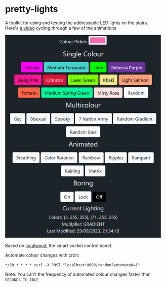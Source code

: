 # pretty-lights

A toolkit for using and testing the addressable LED lights on the stairs. Here's [a video](https://photos.app.goo.gl/JnyYJmuoaqBnrmEx7) cycling through a few of the animations.

![Screenshot of lights control UI](screenshot.png)

Based on [localwood](https://github.com/The-Silverwood-Institute/Localwood), the smart socket control panel.

Automate colour changes with cron:

`*/30 * * * * curl -X POST "localhost:8090/random?automated=1"`

Note: You can't the frequency of automated colour changes faster than `SECONDS_TO_IDLE`
